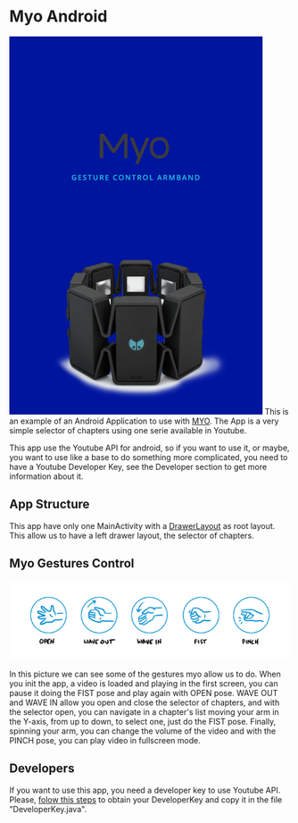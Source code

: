 # Myo Android
![](screen.png)
This is an example of an Android Application to use with [MYO](https://www.myo.com/). The App is a very simple selector of chapters using one serie available in Youtube.

This app use the Youtube API for android, so if you want to use it, or maybe, you want to use like a base to do something more complicated, you need to have a Youtube Developer Key, see the Developer section to get more information about it.

## App Structure
This app have only one MainActivity with a [DrawerLayout](https://developer.android.com/reference/android/support/v4/widget/DrawerLayout.html) as root layout. This allow us to have a left drawer layout, the selector of chapters.

## Myo Gestures Control
![](myo_gestures.jpg)

In this picture we can see some of the gestures myo allow us to do.
When you init the app, a video is loaded and playing in the first screen, you can pause it doing the FIST pose and play again with OPEN pose.
WAVE OUT and WAVE IN allow you open and close the selector of chapters, and with the selector open, you can navigate in a chapter's list moving your arm in the Y-axis, from up to down, to select one, just do the FIST pose.
Finally, spinning your arm, you can change the volume of the video and with the PINCH pose, you can play video in fullscreen mode.

## Developers
If you want to use this app, you need a developer key to use Youtube API.
Please, [folow this steps](https://developers.google.com/youtube/android/player/register) to obtain your DeveloperKey and copy it in the file "DeveloperKey.java".
